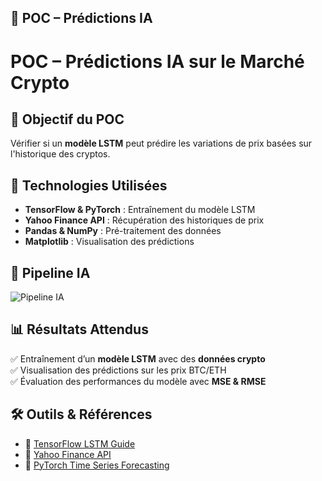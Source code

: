 ## 📄 **POC – Prédictions IA**

# **POC – Prédictions IA sur le Marché Crypto**

## **🎯 Objectif du POC**
Vérifier si un **modèle LSTM** peut prédire les variations de prix basées sur l'historique des cryptos.

## **📌 Technologies Utilisées**
- **TensorFlow & PyTorch** : Entraînement du modèle LSTM
- **Yahoo Finance API** : Récupération des historiques de prix
- **Pandas & NumPy** : Pré-traitement des données
- **Matplotlib** : Visualisation des prédictions

## **🔄 Pipeline IA**
![Pipeline IA](.img/POC/Pepiline_IA.svg)

## **📊 Résultats Attendus**
✅ Entraînement d’un **modèle LSTM** avec des **données crypto**  
✅ Visualisation des prédictions sur les prix BTC/ETH  
✅ Évaluation des performances du modèle avec **MSE & RMSE**  

## **🛠 Outils & Références**
- 📘 [TensorFlow LSTM Guide](https://www.tensorflow.org/tutorials/structured_data/time_series)
- 📘 [Yahoo Finance API](https://pypi.org/project/yfinance/)
- 📘 [PyTorch Time Series Forecasting](https://pytorch.org/tutorials/beginner/nn_tutorial.html)

